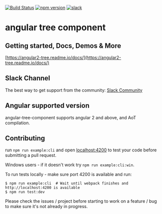 [![Build Status](https://circleci.com/gh/500tech/angular-tree-component.svg?style=svg)](https://circleci.com/gh/500tech/angular-tree-component)
[![npm version](https://badge.fury.io/js/angular-tree-component.svg)](https://badge.fury.io/js/angular-tree-component)
<a href="https://angular-tree-component.herokuapp.com/"><img src="https://angular-tree-component.herokuapp.com/badge.svg" alt="slack" ></a>

# angular tree component

## Getting started, Docs, Demos & More

[https://angular2-tree.readme.io/docs/](https://angular2-tree.readme.io/docs/)

## Slack Channel

The best way to get support from the community:
[Slack Community](https://angular-tree-component.herokuapp.com/)

## Angular supported version

angular-tree-component supports angular 2 and above, and AoT compilation.

## Contributing

run `npm run example:cli` and open [localhost:4200](http://localhost:4200) to test your code before submitting a pull request.

Windows users - if it doesn't work try `npm run example:cli:win`.

To run tests locally - make sure port 4200 is available and run:

```
$ npm run example:cli  # Wait until webpack finishes and http://localhost:4200 is available
$ npm run test:dev
```

Please check the issues / project before starting to work on a feature / bug to make sure it's not already in progress.
